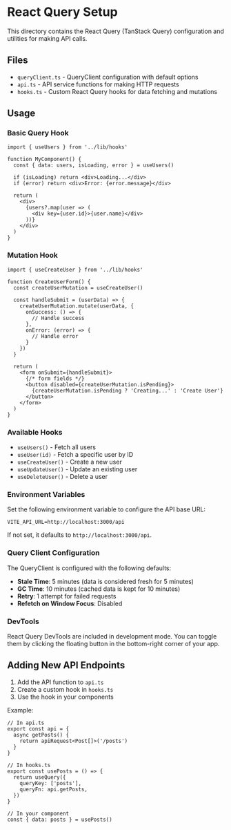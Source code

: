 # React Query Setup

This directory contains the React Query (TanStack Query) configuration and utilities for making API calls.

## Files

- `queryClient.ts` - QueryClient configuration with default options
- `api.ts` - API service functions for making HTTP requests
- `hooks.ts` - Custom React Query hooks for data fetching and mutations

## Usage

### Basic Query Hook

```tsx
import { useUsers } from '../lib/hooks'

function MyComponent() {
  const { data: users, isLoading, error } = useUsers()
  
  if (isLoading) return <div>Loading...</div>
  if (error) return <div>Error: {error.message}</div>
  
  return (
    <div>
      {users?.map(user => (
        <div key={user.id}>{user.name}</div>
      ))}
    </div>
  )
}
```

### Mutation Hook

```tsx
import { useCreateUser } from '../lib/hooks'

function CreateUserForm() {
  const createUserMutation = useCreateUser()
  
  const handleSubmit = (userData) => {
    createUserMutation.mutate(userData, {
      onSuccess: () => {
        // Handle success
      },
      onError: (error) => {
        // Handle error
      }
    })
  }
  
  return (
    <form onSubmit={handleSubmit}>
      {/* form fields */}
      <button disabled={createUserMutation.isPending}>
        {createUserMutation.isPending ? 'Creating...' : 'Create User'}
      </button>
    </form>
  )
}
```

### Available Hooks

- `useUsers()` - Fetch all users
- `useUser(id)` - Fetch a specific user by ID
- `useCreateUser()` - Create a new user
- `useUpdateUser()` - Update an existing user
- `useDeleteUser()` - Delete a user

### Environment Variables

Set the following environment variable to configure the API base URL:

```env
VITE_API_URL=http://localhost:3000/api
```

If not set, it defaults to `http://localhost:3000/api`.

### Query Client Configuration

The QueryClient is configured with the following defaults:

- **Stale Time**: 5 minutes (data is considered fresh for 5 minutes)
- **GC Time**: 10 minutes (cached data is kept for 10 minutes)
- **Retry**: 1 attempt for failed requests
- **Refetch on Window Focus**: Disabled

### DevTools

React Query DevTools are included in development mode. You can toggle them by clicking the floating button in the bottom-right corner of your app.

## Adding New API Endpoints

1. Add the API function to `api.ts`
2. Create a custom hook in `hooks.ts`
3. Use the hook in your components

Example:

```tsx
// In api.ts
export const api = {
  async getPosts() {
    return apiRequest<Post[]>('/posts')
  }
}

// In hooks.ts
export const usePosts = () => {
  return useQuery({
    queryKey: ['posts'],
    queryFn: api.getPosts,
  })
}

// In your component
const { data: posts } = usePosts()
``` 